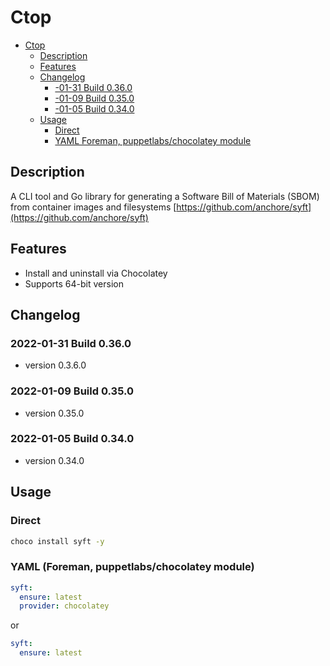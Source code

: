 # Ctop
<!-- TOC -->

- [Ctop](#ctop)
  - [Description](#description)
  - [Features](#features)
  - [Changelog](#changelog)
    - [-01-31 Build 0.36.0](#-01-31-build-0360)
    - [-01-09 Build 0.35.0](#-01-09-build-0350)
    - [-01-05 Build 0.34.0](#-01-05-build-0340)
  - [Usage](#usage)
    - [Direct](#direct)
    - [YAML Foreman, puppetlabs/chocolatey module](#yaml-foreman-puppetlabschocolatey-module)

<!-- /TOC -->
## Description

A CLI tool and Go library for generating a Software Bill of Materials (SBOM) from container images and filesystems [https://github.com/anchore/syft](https://github.com/anchore/syft)

## Features

- Install and uninstall via Chocolatey
- Supports 64-bit version

## Changelog

### 2022-01-31 Build 0.36.0

- version 0.3.6.0

### 2022-01-09 Build 0.35.0

- version 0.35.0

### 2022-01-05 Build 0.34.0

- version 0.34.0

## Usage

### Direct

```cmd
choco install syft -y
```

### YAML (Foreman, puppetlabs/chocolatey module)

```yaml
syft:
  ensure: latest
  provider: chocolatey
```

or

```yaml
syft:
  ensure: latest
```
